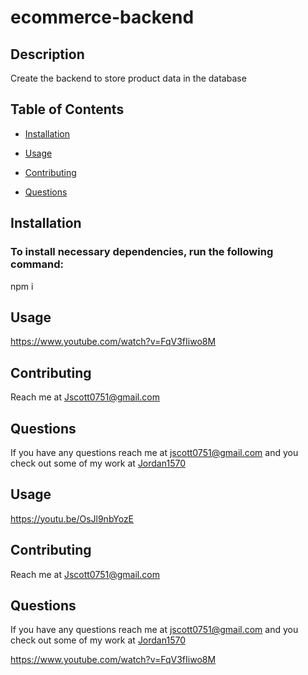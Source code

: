 # ecommerce-backend

 ## Description 
 
 Create the backend to store product data in the database
 
 ## Table of Contents 
 
 - [Installation](#installation)
         
 - [Usage](#usage) 
 
 - [Contributing](#contributing)
 
 - [Questions](#questions)
 
 ## Installation 
 
 ### To install necessary dependencies, run the following command:

 npm i
 
 ## Usage
 
 https://www.youtube.com/watch?v=FqV3fIiwo8M


 ## Contributing 
 
 Reach me at Jscott0751@gmail.com
 
 
 ## Questions

 If you have any questions reach me at jscott0751@gmail.com and you check out some of my work at [Jordan1570](https://github.com/Jordan1570)
 
 ## Usage
 
 https://youtu.be/OsJl9nbYozE

 
 ## Contributing 
 
 Reach me at Jscott0751@gmail.com
 
 
 ## Questions

 If you have any questions reach me at jscott0751@gmail.com and you check out some of my work at [Jordan1570](https://github.com/Jordan1570)
 

https://www.youtube.com/watch?v=FqV3fIiwo8M